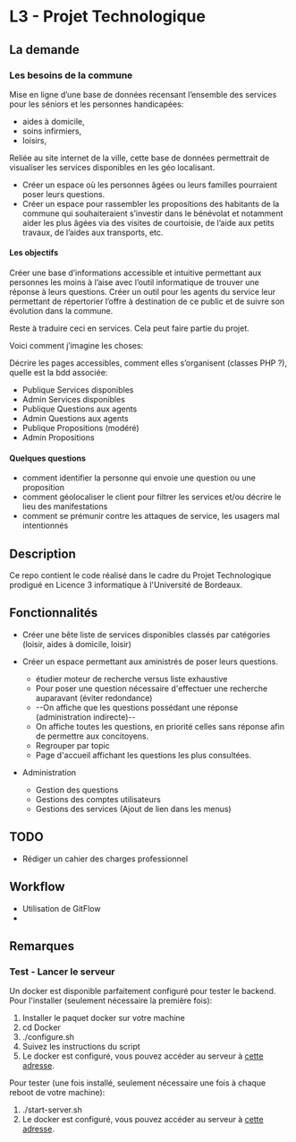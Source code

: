 # L3 - Projet Technologique 

## La demande 

### Les besoins de la commune

Mise en ligne d’une base de données recensant l’ensemble des services pour les séniors et les personnes handicapées:
* aides à domicile,
* soins infirmiers,
* loisirs,

Reliée au site internet de la ville, cette base de données permettrait de visualiser les services disponibles en les géo localisant.

* Créer un espace où les personnes âgées ou leurs familles pourraient poser leurs questions.
* Créer un espace pour rassembler les propositions des habitants de la commune qui souhaiteraient s’investir dans le bénévolat et notamment aider les plus âgées via des visites de courtoisie, de l’aide aux petits travaux, de l’aides aux transports, etc.

#### Les objectifs

Créer une base d’informations accessible et intuitive permettant aux personnes les moins à l’aise avec l’outil informatique de trouver une réponse à leurs questions.
Créer un outil pour les agents du service leur permettant de répertorier l’offre à destination de ce public et de suivre son évolution dans la commune.

Reste à traduire ceci en services. Cela peut faire partie du projet.

Voici comment j’imagine les choses:

Décrire les pages accessibles, comment elles s’organisent (classes PHP ?), quelle est la bdd associée:
   * Publique Services disponibles
   * Admin Services disponibles
   * Publique Questions aux agents
   * Admin Questions aux agents
   * Publique Propositions (modéré)
   * Admin Propositions

#### Quelques questions
* comment identifier la personne qui envoie une question ou une proposition
* comment géolocaliser le client pour filtrer les services et/ou décrire le lieu des manifestations
* comment se prémunir contre les attaques de service, les usagers mal intentionnés



## Description

Ce repo contient le code réalisé dans le cadre du Projet Technologique prodigué en Licence 3 informatique à l'Université de Bordeaux.


## Fonctionnalités 

* Créer une bête liste de services disponibles classés par catégories (loisir, aides à domicile, loisir)


* Créer un espace permettant aux aministrés de poser leurs questions.
	* étudier moteur de recherche versus liste exhaustive  
	* Pour poser une question nécessaire d'effectuer une recherche auparavant (éviter redondance)
	* --On affiche que les questions possédant une réponse (administration indirecte)--
	* On affiche toutes les questions, en priorité celles sans réponse afin de permettre aux concitoyens.
	* Regrouper par topic
	* Page d'accueil affichant les questions les plus consultées. 


* Administration 
	* Gestion des questions 
	* Gestions des comptes utilisateurs 
	* Gestions des services (Ajout de lien dans les menus)

## TODO

* Rédiger un cahier des charges professionnel 


## Workflow

* Utilisation de GitFlow
* 



## Remarques

### Test - Lancer le serveur

Un docker est disponible parfaitement configuré pour tester le backend. 
Pour l'installer (seulement nécessaire la première fois):

1. Installer le paquet docker sur votre machine 
2. cd Docker
3. ./configure.sh
4. Suivez les instructions du script
5. Le docker est configuré, vous pouvez accéder au serveur à [cette adresse](http://127.0.0.1:81).

Pour tester (une fois installé, seulement nécessaire une fois à chaque reboot de votre machine):

1. ./start-server.sh
2. Le docker est configuré, vous pouvez accéder au serveur à [cette adresse](http://127.0.0.1:81).
